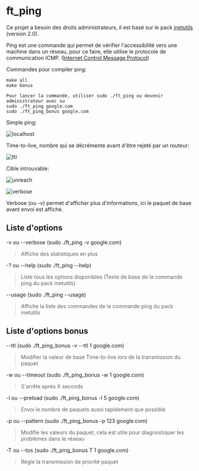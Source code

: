 # ft_ping

Ce projet a besoin des droits administrateurs, il est basé sur le pack [inetutils](https://www.gnu.org/software/inetutils/) (version 2.0).

Ping est une commande qui permet de vérifier l'accessibilité vers une machine dans un réseau, pour ce faire, elle utilise le protocole de communication ICMP. ([Internet Control Message Protocol](https://fr.wikipedia.org/wiki/Internet_Control_Message_Protocol))

Commandes pour compiler ping:
```
make all
make bonus
```

```
Pour lancer la commande, utiliser sudo ./ft_ping ou devenir administrateur avec su
sudo ./ft_ping google.com
sudo ./ft_ping_bonus google.com
```
Simple ping:

![localhost](https://github.com/GitCGuillaume/ft_ping/assets/34135668/ecaaec43-1bb0-448f-9430-03540bfd443b)

Time-to-live, nombre qui se décrémente avant d'être rejeté par un routeur:

![ttl](https://github.com/GitCGuillaume/ft_ping/assets/34135668/da62ca97-7598-45e0-92e7-a6c9270c7fb6)

Cible introuvable:

![unreach](https://github.com/GitCGuillaume/ft_ping/assets/34135668/385f428d-41f0-44eb-910a-b7226722bfe0)

![verbose](https://github.com/GitCGuillaume/ft_ping/assets/34135668/db747fd0-afd9-45e2-bf96-1ec765245455)

Verbose (ou -v) permet d'afficher plus d'informations, ici le paquet de base avant envoi est affiché.

## Liste d'options

-v ou --verbose (sudo ./ft_ping -v google.com)

>Affiche des statistiques en plus

-? ou --help (sudo ./ft_ping --help)

>Liste tous les options disponibles (Texte de base de la commande ping du pack inetutils)

--usage (sudo ./ft_ping --usage)

>Affiche la liste des commandes de la commande ping du pack inetutils

## Liste d'options bonus

--ttl (sudo ./ft_ping_bonus -v --ttl 1 google.com)

>Modifier la valeur de base Time-to-live lors de la transmission du paquet

-w ou --timeout (sudo ./ft_ping_bonus -w 1 google.com)

>S'arrête après X seconds

-l ou --preload (sudo ./ft_ping_bonus -l 5 google.com)

>Envoi le nombre de paquets aussi rapidement que possible

-p ou --pattern (sudo ./ft_ping_bonus -p 123 google.com)

>Modifie les valeurs du paquet, cela est utile pour diagnostiquer les problèmes dans le réseau

-T ou --tos (sudo ./ft_ping_bonus T 1 google.com)
>Règle la transmission de priorité paquet

